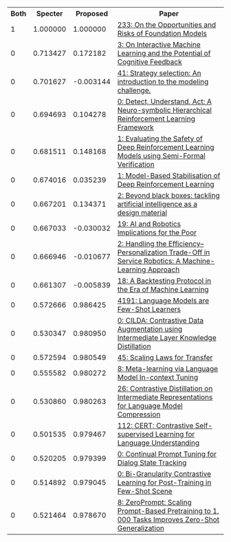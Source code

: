 <html><table><tr>
<th>Both</th>
<th>Specter</th>
<th>Proposed</th>
<th>Paper</th>
</tr>
<tr>
<td>1</td>
<td>1.000000</td>
<td>1.000000</td>
<td><a href="https://www.semanticscholar.org/paper/4f68e07c6c3173480053fd52391851d6f80d651b">233: On the Opportunities and Risks of Foundation Models</a></td>
</tr>
<tr>
<td>0</td>
<td>0.713427</td>
<td>0.172182</td>
<td><a href="https://www.semanticscholar.org/paper/b4104140c2da65393c44b51b36ceb9f141996171">3: On Interactive Machine Learning and the Potential of Cognitive Feedback</a></td>
</tr>
<tr>
<td>0</td>
<td>0.701627</td>
<td>-0.003144</td>
<td><a href="https://www.semanticscholar.org/paper/ca86070b22fe39577d37b175da1233690d4432c3">41: Strategy selection: An introduction to the modeling challenge.</a></td>
</tr>
<tr>
<td>0</td>
<td>0.694693</td>
<td>0.104278</td>
<td><a href="https://www.semanticscholar.org/paper/562070d5ba785ade71dfbd3497cb1de0cdbe85d0">0: Detect, Understand, Act: A Neuro-symbolic Hierarchical Reinforcement Learning Framework</a></td>
</tr>
<tr>
<td>0</td>
<td>0.681511</td>
<td>0.148168</td>
<td><a href="https://www.semanticscholar.org/paper/cbbc79f797647fa2bfd6c838b0c2e51365185b9a">1: Evaluating the Safety of Deep Reinforcement Learning Models using Semi-Formal Verification</a></td>
</tr>
<tr>
<td>0</td>
<td>0.674016</td>
<td>0.035239</td>
<td><a href="https://www.semanticscholar.org/paper/a2c145dbb30c942f136b2525a0132bf72d51b0c2">1: Model-Based Stabilisation of Deep Reinforcement Learning</a></td>
</tr>
<tr>
<td>0</td>
<td>0.667201</td>
<td>0.134371</td>
<td><a href="https://www.semanticscholar.org/paper/d7d6398e9c14df991f4d26a430a0f6ff53dd1e2c">2: Beyond black boxes: tackling artificial intelligence as a design material</a></td>
</tr>
<tr>
<td>0</td>
<td>0.667033</td>
<td>-0.030032</td>
<td><a href="https://www.semanticscholar.org/paper/a56aff6c56eb76395941c546825003798a21a764">19: AI and Robotics Implications for the Poor</a></td>
</tr>
<tr>
<td>0</td>
<td>0.666946</td>
<td>-0.010677</td>
<td><a href="https://www.semanticscholar.org/paper/8c130a806ea0d5717dec050688cdc764501bbbc0">2: Handling the Efficiency–Personalization Trade-Off in Service Robotics: A Machine-Learning Approach</a></td>
</tr>
<tr>
<td>0</td>
<td>0.661307</td>
<td>-0.005839</td>
<td><a href="https://www.semanticscholar.org/paper/67a8e7df499ed8e88a980653a8e8fba8153743b4">18: A Backtesting Protocol in the Era of Machine Learning</a></td>
</tr>
<tr>
<td>0</td>
<td>0.572666</td>
<td>0.986425</td>
<td><a href="https://www.semanticscholar.org/paper/6b85b63579a916f705a8e10a49bd8d849d91b1fc">4191: Language Models are Few-Shot Learners</a></td>
</tr>
<tr>
<td>0</td>
<td>0.530347</td>
<td>0.980950</td>
<td><a href="https://www.semanticscholar.org/paper/daa2ddc13a6c4d06f4933b259d346187eab2b24e">0: CILDA: Contrastive Data Augmentation using Intermediate Layer Knowledge Distillation</a></td>
</tr>
<tr>
<td>0</td>
<td>0.572594</td>
<td>0.980549</td>
<td><a href="https://www.semanticscholar.org/paper/4383a975c09b72ba2f1a77cd779bb6965dbfb2fb">45: Scaling Laws for Transfer</a></td>
</tr>
<tr>
<td>0</td>
<td>0.555582</td>
<td>0.980272</td>
<td><a href="https://www.semanticscholar.org/paper/6bd91a3183ddb844641acb9f3fe9faec6a9ff617">8: Meta-learning via Language Model In-context Tuning</a></td>
</tr>
<tr>
<td>0</td>
<td>0.530860</td>
<td>0.980263</td>
<td><a href="https://www.semanticscholar.org/paper/0abb08c4ec5feab4cdd82c471866dd4395c573ce">26: Contrastive Distillation on Intermediate Representations for Language Model Compression</a></td>
</tr>
<tr>
<td>0</td>
<td>0.501535</td>
<td>0.979467</td>
<td><a href="https://www.semanticscholar.org/paper/17d5884215b5afa53545cd7cb6135de5478da4ec">112: CERT: Contrastive Self-supervised Learning for Language Understanding</a></td>
</tr>
<tr>
<td>0</td>
<td>0.520205</td>
<td>0.979399</td>
<td><a href="https://www.semanticscholar.org/paper/943559a635a4ee8d8b4d65ed2776d4a9cb6fc967">0: Continual Prompt Tuning for Dialog State Tracking</a></td>
</tr>
<tr>
<td>0</td>
<td>0.514892</td>
<td>0.979045</td>
<td><a href="https://www.semanticscholar.org/paper/1c49e8e25f52449ae6a986cad9d6a1f8fc7d2e71">0: Bi-Granularity Contrastive Learning for Post-Training in Few-Shot Scene</a></td>
</tr>
<tr>
<td>0</td>
<td>0.521464</td>
<td>0.978670</td>
<td><a href="https://www.semanticscholar.org/paper/2558c42f6d24d3a85fe44ed4faef8a482785c174">8: ZeroPrompt: Scaling Prompt-Based Pretraining to 1, 000 Tasks Improves Zero-Shot Generalization</a></td>
</tr>
</table></html>
